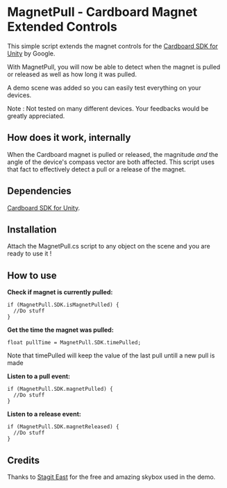# MagnetPull - Cardboard Magnet Extended Controls
This simple script extends the magnet controls for the [Cardboard SDK for Unity](https://developers.google.com/cardboard/unity/) by Google. 

With MagnetPull, you will now be able to detect when the magnet is pulled or released as well as how long it was pulled.

A demo scene was added so you can easily test everything on your devices.

Note : Not tested on many different devices. Your feedbacks would be greatly appreciated. 

## How does it work, internally
When the Cardboard magnet is pulled or released, the magnitude *and* the angle of the device's compass vector are both affected. This script uses that fact to effectively detect a pull or a release of the magnet.

## Dependencies
[Cardboard SDK for Unity](https://developers.google.com/cardboard/unity/).

## Installation
Attach the MagnetPull.cs script to any object on the scene and you are ready to use it !

## How to use
**Check if magnet is currently pulled:**
```
if (MagnetPull.SDK.isMagnetPulled) {
  //Do stuff
}
```

**Get the time the magnet was pulled:**
```
float pullTime = MagnetPull.SDK.timePulled;
```
Note that timePulled will keep the value of the last pull untill a new pull is made

**Listen to a pull event:**
```
if (MagnetPull.SDK.magnetPulled) {
  //Do stuff
}
```

**Listen to a release event:**
```
if (MagnetPull.SDK.magnetReleased) {
  //Do stuff
}
```


## Credits
Thanks to <a href="https://www.assetstore.unity3d.com/en/#!/content/53752" target="_blank">Stagit East</a> for the free and amazing skybox used in the demo. 

